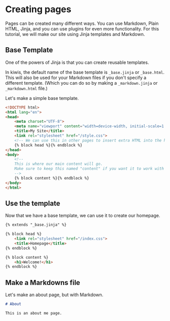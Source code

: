 # Creating pages

Pages can be created many different ways. You can use Markdown, Plain HTML, Jinja, and you can use plugins for even more functionality. For this tutorial, we will make our site using Jinja templates and Markdown.

## Base Template

One of the powers of Jinja is that you can create reusable templates.

In kiwis, the default name of the base template is `_base.jinja` or `_base.html`. This will also be used for your Markdown files if you don't specify a different template. (Which you can do so by making a `_markdown.jinja` or `_markdown.html` file.)

Let's make a simple base template.

```html
<!DOCTYPE html>
<html lang="en">
<head>
    <meta charset="UTF-8">
    <meta name="viewport" content="width=device-width, initial-scale=1.0">
    <title>My Site</title>
    <link rel="stylesheet" href="/style.css">
    <!-- We can use this in other pages to insert extra HTML into the head -->
    {% block head %}{% endblock %}
</head>
<body>
    <!-- 
    This is where our main content will go. 
    Make sure to keep this named "content" if you want it to work with Markdown files 
    -->
    {% block content %}{% endblock %} 
</body>
</html>

```

## Use the template

Now that we have a base template, we can use it to create our homepage.

```html
{% extends "_base.jinja" %}

{% block head %}
    <link rel="stylesheet" href="/index.css">
    <title>Homepage</title>
{% endblock %}

{% block content %}
    <h1>Welcome!</h1>
{% endblock %}
```

## Make a Markdowns file

Let's make an about page, but with Markdown.

```md
# About

This is an about me page.
```
